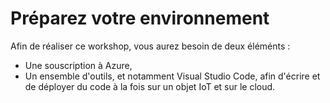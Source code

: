 # Préparez votre environnement

Afin de réaliser ce workshop, vous aurez besoin de deux éléménts : 

- Une souscription à Azure,
- Un ensemble d'outils, et notamment Visual Studio Code, afin d'écrire et 
de déployer du code à la fois sur un objet IoT et sur le cloud.

